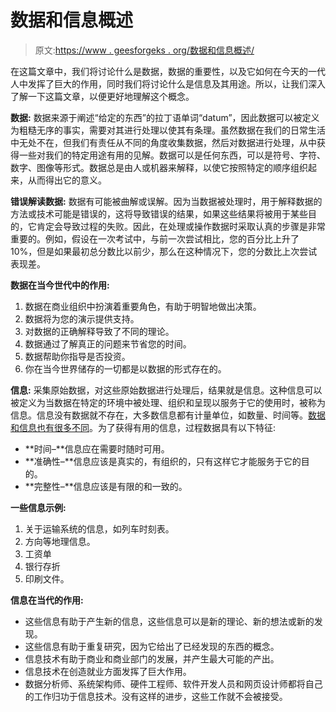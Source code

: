 # 数据和信息概述

> 原文:[https://www . geesforgeks . org/数据和信息概述/](https://www.geeksforgeeks.org/overview-of-data-and-information/)

在这篇文章中，我们将讨论什么是数据，数据的重要性，以及它如何在今天的一代人中发挥了巨大的作用，同时我们将讨论什么是信息及其用途。所以，让我们深入了解一下这篇文章，以便更好地理解这个概念。

**数据:**
数据来源于阐述“给定的东西”的拉丁语单词“datum”，因此数据可以被定义为粗糙无序的事实，需要对其进行处理以使其有条理。虽然数据在我们的日常生活中无处不在，但我们有责任从不同的角度收集数据，然后对数据进行处理，从中获得一些对我们的特定用途有用的见解。数据可以是任何东西，可以是符号、字符、数字、图像等形式。数据总是由人或机器来解释，以使它按照特定的顺序组织起来，从而得出它的意义。

**错误解读数据:**
数据有可能被曲解或误解。因为当数据被处理时，用于解释数据的方法或技术可能是错误的，这将导致错误的结果，如果这些结果将被用于某些目的，它肯定会导致过程的失败。因此，在处理或操作数据时采取认真的步骤是非常重要的。例如，假设在一次考试中，与前一次尝试相比，您的百分比上升了 10%，但是如果最初总分数比以前少，那么在这种情况下，您的分数比上次尝试表现差。

**数据在当今世代中的作用:**

1.  数据在商业组织中扮演着重要角色，有助于明智地做出决策。
2.  数据将为您的演示提供支持。
3.  对数据的正确解释导致了不同的理论。
4.  数据通过了解真正的问题来节省您的时间。
5.  数据帮助你指导是否投资。
6.  你在当今世界储存的一切都是以数据的形式存在的。

**信息:**
采集原始数据，对这些原始数据进行处理后，结果就是信息。这种信息可以被定义为当数据在特定的环境中被处理、组织和呈现以服务于它的使用时，被称为信息。信息没有数据就不存在，大多数信息都有计量单位，如数量、时间等。[数据和信息也有很多不同](https://www.geeksforgeeks.org/difference-between-information-and-data/)。为了获得有用的信息，过程数据具有以下特征:

*   **时间–**信息应在需要时随时可用。
*   **准确性–**信息应该是真实的，有组织的，只有这样它才能服务于它的目的。
*   **完整性–**信息应该是有限的和一致的。

**一些信息示例:**

1.  关于运输系统的信息，如列车时刻表。
2.  方向等地理信息。
3.  工资单
4.  银行存折
5.  印刷文件。

**信息在当代的作用:**

*   这些信息有助于产生新的信息，这些信息可以是新的理论、新的想法或新的发现。
*   这些信息有助于重复研究，因为它给出了已经发现的东西的概念。
*   信息技术有助于商业和商业部门的发展，并产生最大可能的产出。
*   信息技术在创造就业方面发挥了巨大作用。
*   数据分析师、系统架构师、硬件工程师、软件开发人员和网页设计师都将自己的工作归功于信息技术。没有这样的进步，这些工作就不会被接受。